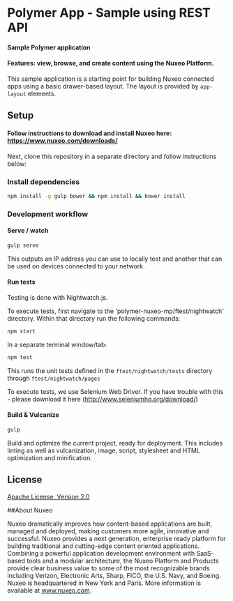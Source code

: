 # Polymer App - Sample using REST API

#### Sample Polymer application 
#### Features: view, browse, and create content using the Nuxeo Platform.

This sample application is a starting point for building Nuxeo connected apps using a basic
drawer-based layout. The layout is provided by `app-layout` elements.

## Setup

#### Follow instructions to download and install Nuxeo here: https://www.nuxeo.com/downloads/

Next, clone this repository in a separate directory and follow instructions below:

### Install dependencies

```sh
npm install -g gulp bower && npm install && bower install
```

### Development workflow

#### Serve / watch

```sh
gulp serve
```

This outputs an IP address you can use to locally test and another that can be used on devices connected to your network.

#### Run tests

Testing is done with Nightwatch.js. 

To execute tests, first navigate to the 'polymer-nuxeo-mp/ftest/nightwatch' directory. Within that directory run the following commands:

```sh
npm start
```
In a separate terminal window/tab:

```sh
npm test
```
This runs the unit tests defined in the `ftest/nightwatch/tests` directory through `ftest/nightwatch/pages`

To execute tests, we use Selenium Web Driver. If you have trouble with this - please download it here (http://www.seleniumhq.org/download/)

#### Build & Vulcanize

```sh
gulp
```

Build and optimize the current project, ready for deployment. This includes linting as well as vulcanization, image, script, stylesheet and HTML optimization and minification.

## License

[Apache License, Version 2.0](http://www.apache.org/licenses/LICENSE-2.0.html)

##About Nuxeo

Nuxeo dramatically improves how content-based applications are built, managed and deployed, making customers more agile, innovative and successful. Nuxeo provides a next generation, enterprise ready platform for building traditional and cutting-edge content oriented applications. Combining a powerful application development environment with SaaS-based tools and a modular architecture, the Nuxeo Platform and Products provide clear business value to some of the most recognizable brands including Verizon, Electronic Arts, Sharp, FICO, the U.S. Navy, and Boeing. Nuxeo is headquartered in New York and Paris. More information is available at www.nuxeo.com.